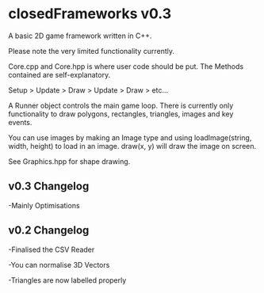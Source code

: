 # closedFrameworks v0.3

A basic 2D game framework written in C++.

Please note the very limited functionality currently.

Core.cpp and Core.hpp is where user code should be put. The Methods contained are self-explanatory.

Setup > Update > Draw > Update > Draw > etc...

A Runner object controls the main game loop. There is currently only functionality to draw polygons, rectangles, triangles, images and key events.

You can use images by making an Image type and using loadImage(string, width, height) to load in an image. draw(x, y) will draw the image on screen.

See Graphics.hpp for shape drawing.

## v0.3 Changelog
-Mainly Optimisations

## v0.2 Changelog
-Finalised the CSV Reader

-You can normalise 3D Vectors

-Triangles are now labelled properly
